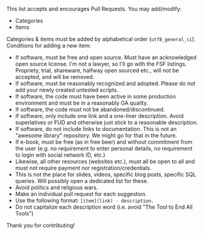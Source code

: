 This list accepts and encourages Pull Requests. You may add/modify:

- Categories
- Items

Categories & items must be added by alphabetical order (`utf8_general_ci`).
Conditions for adding a new item:

* If software, must be free and open source. Must have an acknowledged open source license. I'm not a lawyer, so I'll go with the
  FSF listings. Propriety, trial, shareware, halfway open sourced etc., will not be accepted, and will be removed.
* If software, must be reasonably recognized and adopted. Please do not add your newly created untested scripts.
* If software, the code must have been active in some production environment and must be in a reasonably GA quality.
* If software, the code must not be abandoned/discontinued.
* If software, only include one link and a one-liner description. Avoid superlatives or FUD and otherwise just stick to a reasonable description.
* If software, do not include links to documentation. This is not an "awesome library" repository. We might go for that in the future.
* If e-book, must be free (as in free beer) and without commitment from the user (e.g. no requirement to enter personal details,
  no requirement to login with social network ID, etc.)
* Likewise, all other resources (websites etc.), must all be open to all and must not require payment nor registration/credentials.
* This is not the place for slides, videos, specific blog posts, specific SQL queries. Will possibly open a dedicated list for these.
* Avoid politics and religious wars.
* Make an individual pull request for each suggestion.
* Use the following format: `[item](link) - description.`
* Do not capitalize each description word (i.e. avoid "The Tool to End All Tools")

Thank you for contributing!
